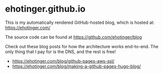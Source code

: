 # ehotinger.github.io

This is my automatically rendered GitHub-hosted blog, which is hosted at: https://ehotinger.com/

The source code can be found at https://github.com/ehotinger/blog

Check out these blog posts for how the architecture works end-to-end. The only thing that I pay for is the DNS, and the rest is free!
- https://ehotinger.com/blog/github-pages-aws-ssl/
- https://ehotinger.com/blog/making-a-github-pages-hugo-blog/
